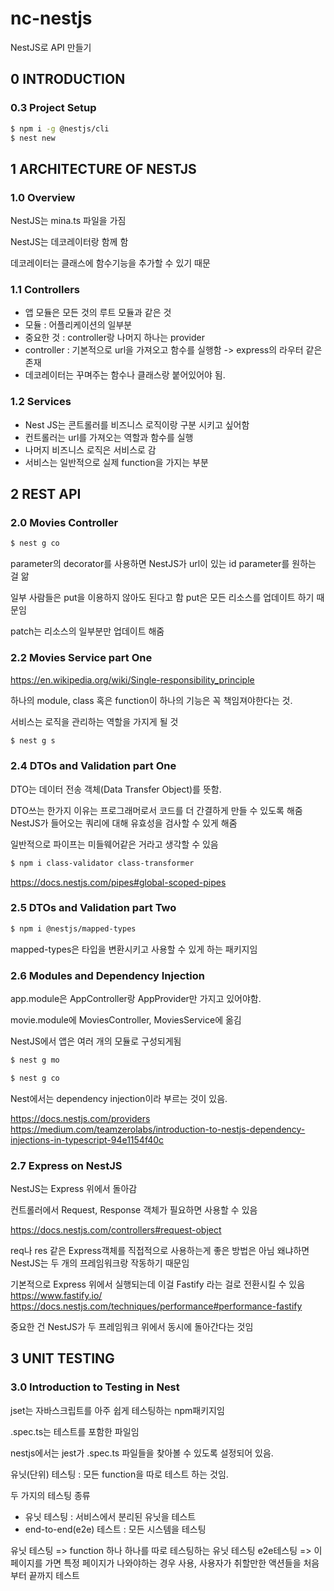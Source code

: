 # nc-nestjs

NestJS로 API 만들기

## 0 INTRODUCTION

### 0.3 Project Setup

```bash
$ npm i -g @nestjs/cli
$ nest new
```

## 1 ARCHITECTURE OF NESTJS

### 1.0 Overview

NestJS는 mina.ts 파일을 가짐

NestJS는 데코레이터랑 함께 함

데코레이터는 클래스에 함수기능을 추가할 수 있기 때문

### 1.1 Controllers

- 앱 모듈은 모든 것의 루트 모듈과 같은 것
- 모듈 : 어플리케이션의 일부분
- 중요한 것 : controller랑 나머지 하나는 provider
- controller : 기본적으로 url을 가져오고 함수를 실행함 -> express의 라우터 같은 존재
- 데코레이터는 꾸며주는 함수나 클래스랑 붙어있어야 됨.

### 1.2 Services

- Nest JS는 콘트롤러를 비즈니스 로직이랑 구분 시키고 싶어함
- 컨트롤러는 url를 가져오는 역할과 함수를 실행
- 나머지 비즈니스 로직은 서비스로 감
- 서비스는 일반적으로 실제 function을 가지는 부분

## 2 REST API

### 2.0 Movies Controller

```bash
$ nest g co
```

parameter의 decorator를 사용하면
NestJS가 url이 있는 id parameter를 원하는 걸 앎

일부 사람들은 put을 이용하지 않아도 된다고 함
put은 모든 리소스를 업데이트 하기 때문임

patch는 리소스의 일부분만 업데이트 해줌

### 2.2 Movies Service part One

https://en.wikipedia.org/wiki/Single-responsibility_principle

하나의 module, class 혹은 function이 하나의 기능은 꼭 책임져야한다는 것.

서비스는 로직을 관리하는 역할을 가지게 될 것

```bash
$ nest g s
```

### 2.4 DTOs and Validation part One

DTO는 데이터 전송 객체(Data Transfer Object)를 뜻함.

DTO쓰는 한가지 이유는 프로그래머로서 코드를 더 간결하게 만들 수 있도록 해줌
NestJS가 들어오는 쿼리에 대해 유효성을 검사할 수 있게 해줌

일반적으로 파이프는 미들웨어같은 거라고 생각할 수 있음

```bash
$ npm i class-validator class-transformer
```

https://docs.nestjs.com/pipes#global-scoped-pipes

### 2.5 DTOs and Validation part Two

```bash
$ npm i @nestjs/mapped-types
```

mapped-types은 타입을 변환시키고 사용할 수 있게 하는 패키지임

### 2.6 Modules and Dependency Injection

app.module은 AppController랑 AppProvider만 가지고 있어야함.

movie.module에 MoviesController, MoviesService에 옮김

NestJS에서 앱은 여러 개의 모듈로 구성되게됨

```bash
$ nest g mo
```

```bash
$ nest g co
```

Nest에서는 dependency injection이라 부르는 것이 있음.

https://docs.nestjs.com/providers
https://medium.com/teamzerolabs/introduction-to-nestjs-dependency-injections-in-typescript-94e1154f40c

### 2.7 Express on NestJS

NestJS는 Express 위에서 돌아감

컨트롤러에서 Request, Response 객체가 필요하면 사용할 수 있음

https://docs.nestjs.com/controllers#request-object

req나 res 같은 Express객체를 직접적으로 사용하는게 좋은 방법은 아님
왜냐하면 NestJS는 두 개의 프레임워크랑 작동하기 때문임

기본적으로 Express 위에서 실행되는데 이걸 Fastify 라는 걸로 전환시킬 수 있음
https://www.fastify.io/
https://docs.nestjs.com/techniques/performance#performance-fastify

중요한 건 NestJS가 두 프레임워크 위에서 동시에 돌아간다는 것임

## 3 UNIT TESTING

### 3.0 Introduction to Testing in Nest

jset는 자바스크립트를 아주 쉽게 테스팅하는 npm패키지임

.spec.ts는 테스트를 포함한 파일임

nestjs에서는 jest가 .spec.ts 파일들을 찾아볼 수 있도록 설정되어 있음.

유닛(단위) 테스팅 : 모든 function을 따로 테스트 하는 것임.

두 가지의 테스팅 종류

- 유닛 테스팅 : 서비스에서 분리된 유닛을 테스트
- end-to-end(e2e) 테스트 : 모든 시스템을 테스팅

유닛 테스팅 => function 하나 하나를 따로 테스팅하는 유닛 테스팅
e2e테스팅 => 이 페이지를 가면 특정 페이지가 나와야하는 경우 사용, 사용자가 취할만한 액션들을 처음부터 끝까지 테스트
